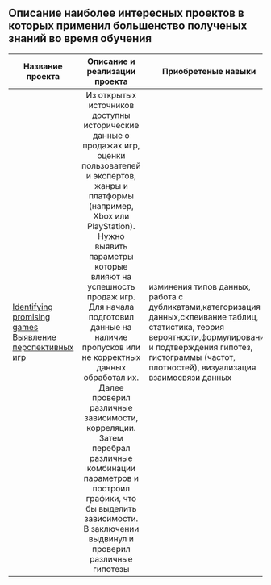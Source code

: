 
## Описание наиболее интересных проектов в которых применил большенство полученых знаний во время обучения 

|<img width=300/>Название проекта| <img width=600/> Описание и  реализации проекта |<img width=300/> Приобретеные навыки     |
|----------------|:-----------------------------------------------------------------------------:|-----------------------------------------------|
|<img width=300/>[Identifying promising games Выявление перспективных игр](https://github.com/SlavenTyz/my_project/tree/main/Identifying_promising_games)|<img width=600/> Из открытых источников доступны исторические данные о продажах игр, оценки пользователей и экспертов, жанры и платформы (например, Xbox или PlayStation). Нужно выявить параметры которые влияют на успешность продаж игр. Для начала подготовил данные на наличие пропусков или не корректных данных обработал их. Далее проверил различные зависимости, корреляции. Затем перебрал различные комбинации параметров и построил графики, что бы выделить зависимости. В заключении выдвинул и проверил различные гипотезы |<img width=300/>изминения типов данных, работа с дубликатами,категоризация данных,склеивание таблиц, статистика, теория вероятности,формулирование и подтверждения гипотез, гистограммы (частот, плотностей), визуализация взаимосвязи данных
